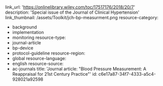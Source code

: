 link_url: 'https://onlinelibrary.wiley.com/toc/17517176/2018/20/7'
description: 'Special issue of the Journal of Clinical Hypertension'
link_thumbnail: /assets/Toolkit/jch-bp-measurment.png
resource-category:
  - background
  - implementation
  - monitoring
resource-type:
  - journal-article
  - bp-device
  - protocol-guideline
resource-region:
  - global
resource-language:
  - english
resource-source:
  - ac-journals
title: 'Journal article: "Blood Pressure Measurement: A Reappraisal for 21st Century Practice"'
id: c6e17a87-34f7-4333-a5c4-928021a92598
